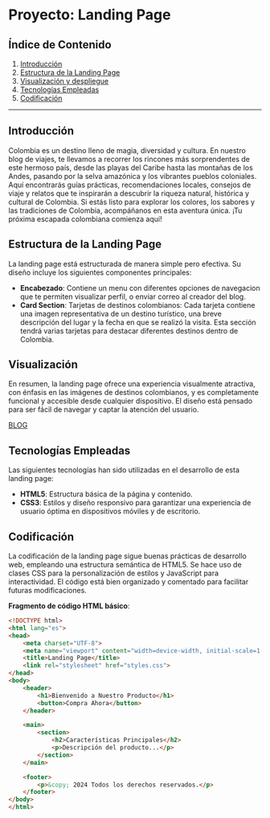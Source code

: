 # Proyecto: Landing Page

## Índice de Contenido

1. [Introducción](#introducción)
2. [Estructura de la Landing Page](#estructura-de-la-landing-page)
3. [Visualización y despliegue](#visualización)
4. [Tecnologías Empleadas](#tecnologías-empleadas)
5. [Codificación](#codificación)

---

## Introducción

Colombia es un destino lleno de magia, diversidad y cultura. En nuestro blog de viajes, te llevamos a recorrer los rincones más sorprendentes de este hermoso país, desde las playas del Caribe hasta las montañas de los Andes, pasando por la selva amazónica y los vibrantes pueblos coloniales. Aquí encontrarás guías prácticas, recomendaciones locales, consejos de viaje y relatos que te inspirarán a descubrir la riqueza natural, histórica y cultural de Colombia. Si estás listo para explorar los colores, los sabores y las tradiciones de Colombia, acompáñanos en esta aventura única. ¡Tu próxima escapada colombiana comienza aquí!

## Estructura de la Landing Page

La landing page está estructurada de manera simple pero efectiva. Su diseño incluye los siguientes componentes principales:

- **Encabezado**: Contiene un menu con diferentes opciones de navegacion que te permiten visualizar perfil, o enviar correo al creador del blog.
- **Card Section**: Tarjetas de destinos colombianos: Cada tarjeta contiene una imagen representativa de un destino turístico, una breve descripción del lugar y la fecha en que se realizó la visita. Esta sección tendrá varias tarjetas para destacar diferentes destinos dentro de Colombia.

## Visualización

En resumen, la landing page ofrece una experiencia visualmente atractiva, con énfasis en las imágenes de destinos colombianos, y es completamente funcional y accesible desde cualquier dispositivo. El diseño está pensado para ser fácil de navegar y captar la atención del usuario.

[BLOG](https://dani-el97.github.io/Mi-blog-viajero/)

## Tecnologías Empleadas

Las siguientes tecnologías han sido utilizadas en el desarrollo de esta landing page:

- **HTML5**: Estructura básica de la página y contenido.
- **CSS3**: Estilos y diseño responsivo para garantizar una experiencia de usuario óptima en dispositivos móviles y de escritorio.

## Codificación

La codificación de la landing page sigue buenas prácticas de desarrollo web, empleando una estructura semántica de HTML5. Se hace uso de clases CSS para la personalización de estilos y JavaScript para interactividad. El código está bien organizado y comentado para facilitar futuras modificaciones.

**Fragmento de código HTML básico**:

```html
<!DOCTYPE html>
<html lang="es">
<head>
    <meta charset="UTF-8">
    <meta name="viewport" content="width=device-width, initial-scale=1.0">
    <title>Landing Page</title>
    <link rel="stylesheet" href="styles.css">
</head>
<body>
    <header>
        <h1>Bienvenido a Nuestro Producto</h1>
        <button>Compra Ahora</button>
    </header>

    <main>
        <section>
            <h2>Características Principales</h2>
            <p>Descripción del producto...</p>
        </section>
    </main>

    <footer>
        <p>&copy; 2024 Todos los derechos reservados.</p>
    </footer>
</body>
</html>
